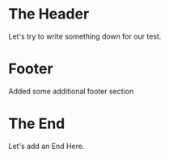 # The Header

Let's try to write something down for our test.

# Footer

Added some additional footer section

# The End
Let's add an End Here.